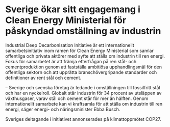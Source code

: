 # Sverige ökar sitt engagemang i Clean Energy Ministerial för påskyndad omställning av industrin

Industrial Deep Decarbonisation Initiative är ett internationellt samarbetsinitiativ inom ramen för Clean Energy Ministerial som samlar offentliga och privata aktörer med syfte att ställa om industrin till ren energi. Fokus för samarbetet är att främja efterfrågan på ren stål\- och cementproduktion genom att fastställa ambitiösa upphandlingsmål för den offentliga sektorn och att upprätta branschövergripande standarder och definitioner av rent stål och cement.

– Sverige och svenska företag är ledande i omställningen till fossilfritt stål och har en nyckelroll. Globalt står industrin för 34 procent av utsläppen av växthusgaser, varav stål och cement står för mer än hälften. Genom internationellt samarbete kan vi kraftsamla för att ställa om industrin till ren energi, säger energi\- och näringsminister Ebba Busch.

Sveriges deltagande i initiativet annonserades på klimattoppmötet COP27\.
